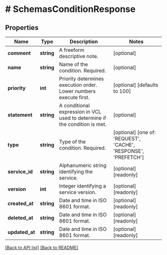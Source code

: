 # # SchemasConditionResponse

## Properties

Name | Type | Description | Notes
------------ | ------------- | ------------- | -------------
**comment** | **string** | A freeform descriptive note. | [optional] 
**name** | **string** | Name of the condition. Required. | [optional] 
**priority** | **int** | Priority determines execution order. Lower numbers execute first. | [optional]  [defaults to 100]
**statement** | **string** | A conditional expression in VCL used to determine if the condition is met. | [optional] 
**type** | **string** | Type of the condition. Required. | [optional]  [one of: 'REQUEST', 'CACHE', 'RESPONSE', 'PREFETCH']
**service_id** | **string** | Alphanumeric string identifying the service. | [optional] [readonly] 
**version** | **int** | Integer identifying a service version. | [optional] [readonly] 
**created_at** | **string** | Date and time in ISO 8601 format. | [optional] [readonly] 
**deleted_at** | **string** | Date and time in ISO 8601 format. | [optional] [readonly] 
**updated_at** | **string** | Date and time in ISO 8601 format. | [optional] [readonly] 


[[Back to API list]](../../README.md#endpoints) [[Back to README]](../../README.md)
